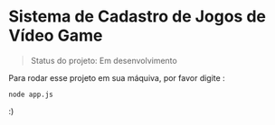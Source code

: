 # Sistema de Cadastro de Jogos de Vídeo Game 

> Status do projeto: Em desenvolvimento

Para rodar esse projeto em sua máquiva, por favor digite :

```
node app.js
```
:)